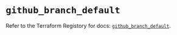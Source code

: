 # `github_branch_default`

Refer to the Terraform Registory for docs: [`github_branch_default`](https://registry.terraform.io/providers/integrations/github/5.38.0/docs/resources/branch_default).
